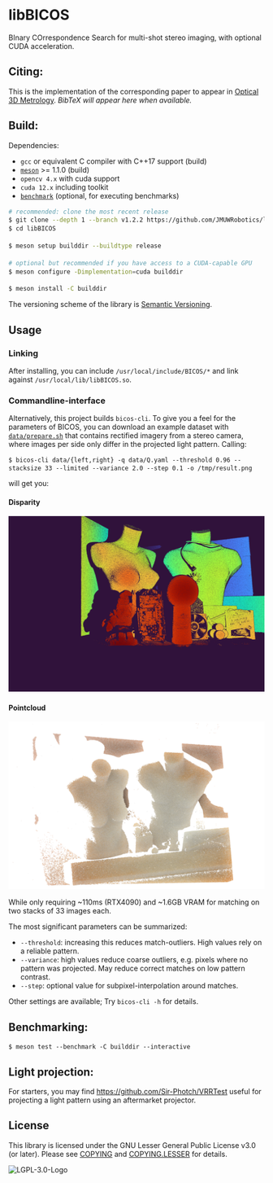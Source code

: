# libBICOS

BInary COrrespondence Search for multi-shot stereo imaging, with optional CUDA acceleration.

## Citing:

This is the implementation of the corresponding paper to appear in [Optical 3D Metrology](https://o3dm.fbk.eu). *BibTeX will appear here when available.*

## Build:

Dependencies:

- `gcc` or equivalent C compiler with C++17 support (build)
- [`meson`](https://github.com/mesonbuild/meson) >= 1.1.0 (build)
- `opencv 4.x` with cuda support
- `cuda 12.x` including toolkit
- [`benchmark`](https://github.com/google/benchmark) (optional, for executing benchmarks)

```bash
# recommended: clone the most recent release
$ git clone --depth 1 --branch v1.2.2 https://github.com/JMUWRobotics/libBICOS
$ cd libBICOS

$ meson setup builddir --buildtype release

# optional but recommended if you have access to a CUDA-capable GPU
$ meson configure -Dimplementation=cuda builddir

$ meson install -C builddir
```

The versioning scheme of the library is [Semantic Versioning](https://semver.org/).

## Usage

### Linking
After installing, you can include `/usr/local/include/BICOS/*` and link against `/usr/local/lib/libBICOS.so`.

### Commandline-interface
Alternatively, this project builds `bicos-cli`. To give you a feel for the parameters of BICOS, you can download an example dataset with [`data/prepare.sh`](/data/prepare.sh) that contains rectified imagery from a stereo camera, where images per side only differ in the projected light pattern.
Calling:
```console
$ bicos-cli data/{left,right} -q data/Q.yaml --threshold 0.96 --stacksize 33 --limited --variance 2.0 --step 0.1 -o /tmp/result.png
```
will get you:

#### Disparity
![Example disparity](/example-disp.png)

#### Pointcloud
![Example pointcloud](/example-pcl.png)

While only requiring ~110ms (RTX4090) and ~1.6GB VRAM for matching on two stacks of 33 images each.

The most significant parameters can be summarized:

- `--threshold`: increasing this reduces match-outliers. High values rely on a reliable pattern.
- `--variance`: high values reduce coarse outliers, e.g. pixels where no pattern was projected. May reduce correct matches on low pattern contrast.
- `--step`: optional value for subpixel-interpolation around matches.

Other settings are available; Try `bicos-cli -h` for details.

## Benchmarking:

```console
$ meson test --benchmark -C builddir --interactive
```

## Light projection:
For starters, you may find https://github.com/Sir-Photch/VRRTest useful for projecting a light pattern using an aftermarket projector.

## License

This library is licensed under the GNU Lesser General Public License v3.0 (or later).
Please see [COPYING](/COPYING) and [COPYING.LESSER](/COPYING.LESSER) for details.

![LGPL-3.0-Logo](https://www.gnu.org/graphics/lgplv3-147x51.png)

